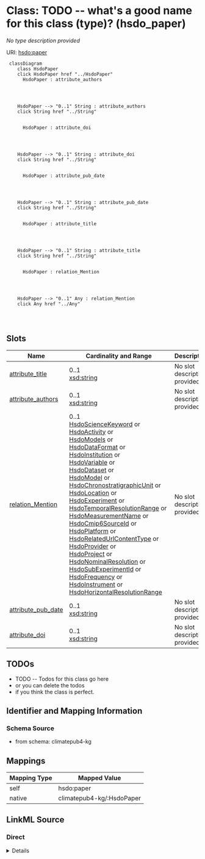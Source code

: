 

# Class: TODO -- what's a good name for this class (type)? (hsdo_paper)


_No type description provided_





URI: [hsdo:paper](http://schema.org/paper)






```mermaid
 classDiagram
    class HsdoPaper
    click HsdoPaper href "../HsdoPaper"
      HsdoPaper : attribute_authors
        
          
    
    
    HsdoPaper --> "0..1" String : attribute_authors
    click String href "../String"

        
      HsdoPaper : attribute_doi
        
          
    
    
    HsdoPaper --> "0..1" String : attribute_doi
    click String href "../String"

        
      HsdoPaper : attribute_pub_date
        
          
    
    
    HsdoPaper --> "0..1" String : attribute_pub_date
    click String href "../String"

        
      HsdoPaper : attribute_title
        
          
    
    
    HsdoPaper --> "0..1" String : attribute_title
    click String href "../String"

        
      HsdoPaper : relation_Mention
        
          
    
    
    HsdoPaper --> "0..1" Any : relation_Mention
    click Any href "../Any"

        
      
```




<!-- no inheritance hierarchy -->


## Slots

| Name | Cardinality and Range | Description | Inheritance |
| ---  | --- | --- | --- |
| [attribute_title](../slots/attribute_title.md) | 0..1 <br/> [xsd:string](xsd:string) | No slot description provided | direct |
| [attribute_authors](../slots/attribute_authors.md) | 0..1 <br/> [xsd:string](xsd:string) | No slot description provided | direct |
| [relation_Mention](../slots/relation_Mention.md) | 0..1 <br/> [HsdoScienceKeyword](../classes/HsdoScienceKeyword.md)&nbsp;or&nbsp;<br />[HsdoActivity](../classes/HsdoActivity.md)&nbsp;or&nbsp;<br />[HsdoModels](../classes/HsdoModels.md)&nbsp;or&nbsp;<br />[HsdoDataFormat](../classes/HsdoDataFormat.md)&nbsp;or&nbsp;<br />[HsdoInstitution](../classes/HsdoInstitution.md)&nbsp;or&nbsp;<br />[HsdoVariable](../classes/HsdoVariable.md)&nbsp;or&nbsp;<br />[HsdoDataset](../classes/HsdoDataset.md)&nbsp;or&nbsp;<br />[HsdoModel](../classes/HsdoModel.md)&nbsp;or&nbsp;<br />[HsdoChronostratigraphicUnit](../classes/HsdoChronostratigraphicUnit.md)&nbsp;or&nbsp;<br />[HsdoLocation](../classes/HsdoLocation.md)&nbsp;or&nbsp;<br />[HsdoExperiment](../classes/HsdoExperiment.md)&nbsp;or&nbsp;<br />[HsdoTemporalResolutionRange](../classes/HsdoTemporalResolutionRange.md)&nbsp;or&nbsp;<br />[HsdoMeasurementName](../classes/HsdoMeasurementName.md)&nbsp;or&nbsp;<br />[HsdoCmip6SourceId](../classes/HsdoCmip6SourceId.md)&nbsp;or&nbsp;<br />[HsdoPlatform](../classes/HsdoPlatform.md)&nbsp;or&nbsp;<br />[HsdoRelatedUrlContentType](../classes/HsdoRelatedUrlContentType.md)&nbsp;or&nbsp;<br />[HsdoProvider](../classes/HsdoProvider.md)&nbsp;or&nbsp;<br />[HsdoProject](../classes/HsdoProject.md)&nbsp;or&nbsp;<br />[HsdoNominalResolution](../classes/HsdoNominalResolution.md)&nbsp;or&nbsp;<br />[HsdoSubExperimentId](../classes/HsdoSubExperimentId.md)&nbsp;or&nbsp;<br />[HsdoFrequency](../classes/HsdoFrequency.md)&nbsp;or&nbsp;<br />[HsdoInstrument](../classes/HsdoInstrument.md)&nbsp;or&nbsp;<br />[HsdoHorizontalResolutionRange](../classes/HsdoHorizontalResolutionRange.md) | No slot description provided | direct |
| [attribute_pub_date](../slots/attribute_pub_date.md) | 0..1 <br/> [xsd:string](xsd:string) | No slot description provided | direct |
| [attribute_doi](../slots/attribute_doi.md) | 0..1 <br/> [xsd:string](xsd:string) | No slot description provided | direct |









## TODOs

* TODO -- Todos for this class go here
* or you can delete the todos
* if you think the class is perfect.

## Identifier and Mapping Information







### Schema Source


* from schema: climatepub4-kg




## Mappings

| Mapping Type | Mapped Value |
| ---  | ---  |
| self | hsdo:paper |
| native | climatepub4-kg/:HsdoPaper |







## LinkML Source

<!-- TODO: investigate https://stackoverflow.com/questions/37606292/how-to-create-tabbed-code-blocks-in-mkdocs-or-sphinx -->

### Direct

<details>
```yaml
name: hsdo_paper
description: No type description provided
title: TODO -- what's a good name for this class (type)?
todos:
- TODO -- Todos for this class go here
- or you can delete the todos
- if you think the class is perfect.
notes:
- Class with 300 occurences.
from_schema: climatepub4-kg
rank: 1000
slots:
- attribute_title
- attribute_authors
- relation_Mention
- attribute_pub_date
- attribute_doi
class_uri: hsdo:paper

```
</details>

### Induced

<details>
```yaml
name: hsdo_paper
description: No type description provided
title: TODO -- what's a good name for this class (type)?
todos:
- TODO -- Todos for this class go here
- or you can delete the todos
- if you think the class is perfect.
notes:
- Class with 300 occurences.
from_schema: climatepub4-kg
rank: 1000
attributes:
  attribute_title:
    name: attribute_title
    description: No slot description provided
    todos:
    - TODO -- Todos for this slot go here
    - or you can delete the todos
    - if you think the class is perfect.
    comments:
    - 286 occurrences with subject type hsdo_paper and object type string.
    examples:
    - value: https://climateKG.org/entity/008b3eddfa29b8dc6e8d97472e4526bec2c9c2cb
        attribute:title Evaluating management strategies for eastern Bering Sea walleye
        pollock (Theragra chalcogramma) in a changing environment
    from_schema: climatepub4-kg
    rank: 1000
    slot_uri: attribute:title
    alias: attribute_title
    owner: hsdo_paper
    domain_of:
    - hsdo_paper
    range: string
  attribute_authors:
    name: attribute_authors
    description: No slot description provided
    todos:
    - TODO -- Todos for this slot go here
    - or you can delete the todos
    - if you think the class is perfect.
    comments:
    - 287 occurrences with subject type hsdo_paper and object type string.
    examples:
    - value: https://climateKG.org/entity/008b3eddfa29b8dc6e8d97472e4526bec2c9c2cb
        attribute:authors James N Ianelli; Anne B Hollowed; Alan C Haynie; Franz J
        Mueter; Nicholas A Bond
    from_schema: climatepub4-kg
    rank: 1000
    slot_uri: attribute:authors
    alias: attribute_authors
    owner: hsdo_paper
    domain_of:
    - hsdo_paper
    range: string
  relation_Mention:
    name: relation_Mention
    description: No slot description provided
    todos:
    - TODO -- Todos for this slot go here
    - or you can delete the todos
    - if you think the class is perfect.
    comments:
    - 1416 occurrences with subject type hsdo_paper and object type hsdo_Experiment.
    - 1646 occurrences with subject type hsdo_paper and object type hsdo_Science_Keyword.
    - 784 occurrences with subject type hsdo_paper and object type hsdo_Model.
    - 3054 occurrences with subject type hsdo_paper and object type hsdo_Instrument.
    - 5961 occurrences with subject type hsdo_paper and object type hsdo_Location.
    - 582 occurrences with subject type hsdo_paper and object type hsdo_Provider.
    - 627 occurrences with subject type hsdo_paper and object type hsdo_Project.
    - 434 occurrences with subject type hsdo_paper and object type hsdo_Models.
    - 125 occurrences with subject type hsdo_paper and object type hsdo_Variable.
    - 318 occurrences with subject type hsdo_paper and object type hsdo_Platform.
    - 107 occurrences with subject type hsdo_paper and object type hsdo_Measurement_Name.
    - 119 occurrences with subject type hsdo_paper and object type hsdo_Chronostratigraphic_Unit.
    - 85 occurrences with subject type hsdo_paper and object type hsdo_Data_Format.
    - 33 occurrences with subject type hsdo_paper and object type hsdo_Dataset.
    - 104 occurrences with subject type hsdo_paper and object type hsdo_Institution.
    - 21 occurrences with subject type hsdo_paper and object type hsdo_Sub_Experiment_Id.
    - 65 occurrences with subject type hsdo_paper and object type hsdo_Activity.
    - 14 occurrences with subject type hsdo_paper and object type hsdo_Related_Url_Content_Type.
    - 3 occurrences with subject type hsdo_paper and object type hsdo_Horizontal_Resolution_Range.
    - 24 occurrences with subject type hsdo_paper and object type hsdo_Temporal_Resolution_Range.
    - 30 occurrences with subject type hsdo_paper and object type hsdo_Cmip6_Source_Id.
    - 5 occurrences with subject type hsdo_paper and object type hsdo_Frequency.
    - 2 occurrences with subject type hsdo_paper and object type hsdo_Nominal_Resolution.
    examples:
    - value: https://climateKG.org/entity/initial_3 relation:Mention https://climateKG.org/entity/878e70de-f929-4d2f-9325-145ca95787e9
    - value: https://climateKG.org/entity/initial_3 relation:Mention https://climateKG.org/entity/d6aec072-daf9-4f96-b667-6c7831cf6bdd
    - value: https://climateKG.org/entity/initial_3 relation:Mention https://climateKG.org/entity/3fe9c479-3cb5-45bf-8f4d-637282dccfa3
    - value: https://climateKG.org/entity/initial_3 relation:Mention https://climateKG.org/entity/ba008542-5c6f-462a-8ddf-21e54cbf3034
    - value: https://climateKG.org/entity/initial_3 relation:Mention https://climateKG.org/entity/fa0ec8a7-ebed-4f2d-834b-1fa6a1c2e0ed
    - value: https://climateKG.org/entity/initial_2 relation:Mention https://climateKG.org/entity/d738d343-0440-4258-850d-107f9cd8072c
    - value: https://climateKG.org/entity/initial_3 relation:Mention https://climateKG.org/entity/4ea1b3cc-d4d2-4803-a416-753cdd1ec451
    - value: https://climateKG.org/entity/initial_3 relation:Mention https://climateKG.org/entity/b0346391-1b8a-41b8-9427-ff6e314fa06d
    - value: https://climateKG.org/entity/initial_2 relation:Mention https://climateKG.org/entity/ba70b595-5263-4ffd-97a2-f86ba91681ae
    - value: https://climateKG.org/entity/initial_2 relation:Mention https://climateKG.org/entity/a9c4dcab-bbd0-4f67-b2c0-bbbe71b8245e
    - value: https://climateKG.org/entity/f5e16581be56679d091bec59956504b6c3e30239
        relation:Mention https://climateKG.org/entity/fabeb7da-9d33-450e-83b0-5c3651d1e4a1
    - value: https://climateKG.org/entity/fb813628076a23fecc28f478f08a09ebdee33b0f
        relation:Mention https://climateKG.org/entity/c7e7fb38-44ef-4c5b-aa1d-b3fdcf89d838
    - value: https://climateKG.org/entity/initial_2 relation:Mention https://climateKG.org/entity/ac392872-1571-4bfd-94dd-81f93d9f1fd0
    - value: https://climateKG.org/entity/initial_3 relation:Mention https://climateKG.org/entity/a0b26420-3a13-4742-8d6f-391dc5c49d64
    - value: https://climateKG.org/entity/initial_3 relation:Mention https://climateKG.org/entity/e8df7edd-a176-45c9-8515-3a520948ef63
    - value: https://climateKG.org/entity/e6047f024856646877a812ee5a3f3848a9830b49
        relation:Mention https://climateKG.org/entity/3bc6fedc-c5a4-4986-bec2-eacc7b75a5dd
    - value: https://climateKG.org/entity/initial_2 relation:Mention https://climateKG.org/entity/68885007-d975-4f24-bdd5-dd19b246bdf6
    - value: https://climateKG.org/entity/f71f5612d64efcb9af7ebc9cd2e550d6d053e5a7
        relation:Mention https://climateKG.org/entity/86b8b121-d710-4c5b-84b0-7b40717f6c76
    - value: https://climateKG.org/entity/c3ff320aa72c7e29d067731f19e847505567c120
        relation:Mention https://climateKG.org/entity/1499785c-8b74-45f4-bbf7-19d2d4e43b2f
    - value: https://climateKG.org/entity/f1c594d8410ba7bf74732bfa710f08a935511a7d
        relation:Mention https://climateKG.org/entity/7c5420a6-94e2-40ca-9dff-20309090d327
    - value: https://climateKG.org/entity/initial_2 relation:Mention https://climateKG.org/entity/df0ba39b-7461-4cee-8660-c80fee72e96b
    - value: https://climateKG.org/entity/c3ff320aa72c7e29d067731f19e847505567c120
        relation:Mention https://climateKG.org/entity/8e4900ff-c7bc-47a1-aa55-a8892696d769
    - value: https://climateKG.org/entity/cd3e2817ca55a23192a862920ac38ad5c06e2adf
        relation:Mention https://climateKG.org/entity/82a2971f-82eb-46aa-8d70-1343570edba8
    from_schema: climatepub4-kg
    rank: 1000
    slot_uri: relation:Mention
    alias: relation_Mention
    owner: hsdo_paper
    domain_of:
    - hsdo_paper
    range: Any
    any_of:
    - range: hsdo_Science_Keyword
    - range: hsdo_Activity
    - range: hsdo_Models
    - range: hsdo_Data_Format
    - range: hsdo_Institution
    - range: hsdo_Variable
    - range: hsdo_Dataset
    - range: hsdo_Model
    - range: hsdo_Chronostratigraphic_Unit
    - range: hsdo_Location
    - range: hsdo_Experiment
    - range: hsdo_Temporal_Resolution_Range
    - range: hsdo_Measurement_Name
    - range: hsdo_Cmip6_Source_Id
    - range: hsdo_Platform
    - range: hsdo_Related_Url_Content_Type
    - range: hsdo_Provider
    - range: hsdo_Project
    - range: hsdo_Nominal_Resolution
    - range: hsdo_Sub_Experiment_Id
    - range: hsdo_Frequency
    - range: hsdo_Instrument
    - range: hsdo_Horizontal_Resolution_Range
  attribute_pub_date:
    name: attribute_pub_date
    description: No slot description provided
    todos:
    - TODO -- Todos for this slot go here
    - or you can delete the todos
    - if you think the class is perfect.
    comments:
    - 181 occurrences with subject type hsdo_paper and object type string.
    examples:
    - value: https://climateKG.org/entity/008b3eddfa29b8dc6e8d97472e4526bec2c9c2cb
        attribute:pub_date 2024-07-17
    from_schema: climatepub4-kg
    rank: 1000
    slot_uri: attribute:pub_date
    alias: attribute_pub_date
    owner: hsdo_paper
    domain_of:
    - hsdo_paper
    range: string
  attribute_doi:
    name: attribute_doi
    description: No slot description provided
    todos:
    - TODO -- Todos for this slot go here
    - or you can delete the todos
    - if you think the class is perfect.
    comments:
    - 284 occurrences with subject type hsdo_paper and object type string.
    examples:
    - value: https://climateKG.org/entity/008b3eddfa29b8dc6e8d97472e4526bec2c9c2cb
        attribute:doi 10.1093/icesjms/fsr010
    from_schema: climatepub4-kg
    rank: 1000
    slot_uri: attribute:doi
    alias: attribute_doi
    owner: hsdo_paper
    domain_of:
    - hsdo_paper
    range: string
class_uri: hsdo:paper

```
</details>